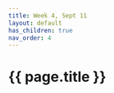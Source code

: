 ```yaml
---
title: Week 4, Sept 11
layout: default
has_children: true
nav_order: 4
---
```


# {{ page.title }}



